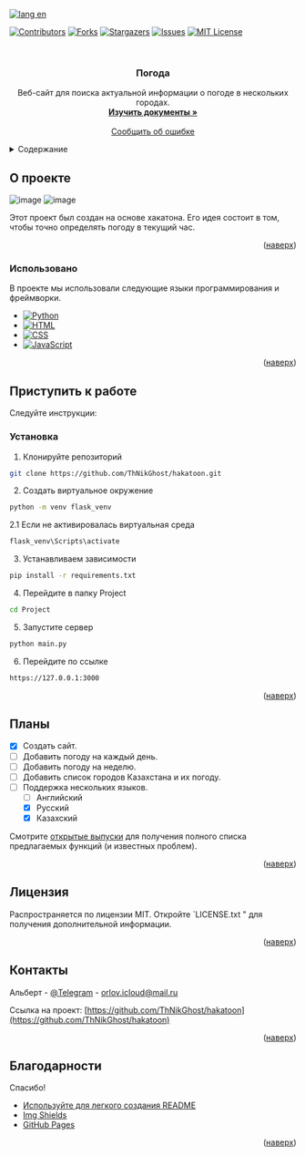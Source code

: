 
<a name="readme-top"></a>


[![lang en][langen-shield]][langen-url]

<!-- PROJECT SHIELDS -->
[![Contributors][contributors-shield]][contributors-url]
[![Forks][forks-shield]][forks-url]
[![Stargazers][stars-shield]][stars-url]
[![Issues][issues-shield]][issues-url]
[![MIT License][license-shield]][license-url]



<!-- PROJECT LOGO -->
<br />
<div align="center">


  <h3 align="center">Погода</h3>

  <p align="center">
    Веб-сайт для поиска актуальной информации о погоде в нескольких городах.
    <br />
    <a href="https://github.com/ThNikGhost/hakatoon"><strong>Изучить документы »</strong></a>
    <br />
    <br />
    <a href="https://github.com/ThNikGhost/hakatoon/issues">Сообщить об ошибке</a>
  </p>
</div>



<!-- TABLE OF CONTENTS -->
<details>
  <summary>Содержание</summary>
  <ol>
    <li>
      <a href="#about-the-project">О проекте</a>
      <ul>
        <li><a href="#built-with">Использованно</a></li>
      </ul>
    </li>
    <li>
      <a href="#getting-started">Приступить к работе</a>
      <ul>
        <li><a href="#installation">Установка</a></li>
      </ul>
    </li>
    <li><a href="#roadmap">План</a></li>
    <li><a href="#license">Лицензия</a></li>
    <li><a href="#contact">Контакты</a></li>
    <li><a href="#acknowledgments">Благодарность</a></li>
  </ol>
</details>



<!-- ABOUT THE PROJECT -->
## О проекте

![image](https://user-images.githubusercontent.com/126135461/221419131-a0023acb-a239-4187-8f6a-53d113cdb21f.png)
![image](https://user-images.githubusercontent.com/126135461/221419026-2e365f85-6cab-4464-bc12-3bc8c1a623e0.png)



Этот проект был создан на основе хакатона. Его идея состоит в том, чтобы точно определять погоду в текущий час.



<p align="right">(<a href="#readme-top">наверх</a>)</p>



### Использовано 

В проекте мы использовали следующие языки программирования и фреймворки.

* [![Python][python-shields]][python-url]
* [![HTML][html-shields]][html-url]
* [![CSS][CSS-shields]][CSS-url]
* [![JavaScript][JavaScript-shields]][JavaScript-url]
<p align="right">(<a href="#readme-top">наверх</a>)</p>



<!-- GETTING STARTED -->
## Приступить к работе

 Следуйте инструкции:



### Установка




1. Клонируйте репозиторий
  ```sh
  git clone https://github.com/ThNikGhost/hakatoon.git
  ```
2. Создать виртуальное окружение
  ```sh
  python -m venv flask_venv
  ```
2.1 Если не активировалась виртуальная среда
   ```sh
   flask_venv\Scripts\activate
   ```
3. Устанавливаем зависимости
  ```sh
  pip install -r requirements.txt
  ```
4. Перейдите в папку Project
  ```sh
  cd Project
  ```
5. Запустите сервер
  ```sh
  python main.py
  ```
6. Перейдите по ссылке 
  ```sh
  https://127.0.0.1:3000
  ```

<p align="right">(<a href="#readme-top">наверх</a>)</p>













<!-- ROADMAP -->
## Планы

- [x] Создать сайт.
- [ ] Добавить погоду на каждый день.
- [ ] Добавить погоду на неделю.
- [ ] Добавить список городов Казахстана и их погоду.
- [ ] Поддержка нескольких языков.
    - [ ] Английский
    - [x] Русский
    - [x] Казахский

Смотрите [открытые выпуски](https://github.com/ThNikGhost/hakatoon/issues) для получения полного списка предлагаемых функций (и известных проблем).

<p align="right">(<a href="#readme-top">наверх</a>)</p>







<!-- LICENSE -->
## Лицензия

Распространяется по лицензии MIT. Откройте `LICENSE.txt " для получения дополнительной информации.

<p align="right">(<a href="#readme-top">наверх</a>)</p>



<!-- CONTACT -->
## Контакты

Альберт - [@Telegram](https://t.me/Royality_Yuii) - orlov.icloud@mail.ru

Ссылка на проект: [https://github.com/ThNikGhost/hakatoon](https://github.com/ThNikGhost/hakatoon)

<p align="right">(<a href="#readme-top">наверх</a>)</p>



<!-- ACKNOWLEDGMENTS -->
## Благодарности

Спасибо!

* [Используйте для легкого создания README](https://github.com/othneildrew/Best-README-Template)
* [Img Shields](https://shields.io)
* [GitHub Pages](https://pages.github.com)

<p align="right">(<a href="#readme-top">наверх</a>)</p>



<!-- MARKDOWN LINKS & IMAGES -->
<!-- https://www.markdownguide.org/basic-syntax/#reference-style-links -->
[contributors-shield]: https://img.shields.io/github/contributors/ThNikGhost/hakatoon.svg?style=for-the-badge
[contributors-url]: https://github.com/ThNikGhost/hakatoon/graphs/contributors
[forks-shield]: https://img.shields.io/github/forks/ThNikGhost/hakatoon.svg?style=for-the-badge
[forks-url]: https://github.com/ThNikGhost/hakatoon/network/members
[stars-shield]: https://img.shields.io/github/stars/ThNikGhost/hakatoon.svg?style=for-the-badge
[stars-url]: https://github.com/ThNikGhost/hakatoon/stargazers
[issues-shield]: https://img.shields.io/github/issues/ThNikGhost/hakatoon.svg?style=for-the-badge
[issues-url]: https://github.com/ThNikGhost/hakatoon/issues
[license-shield]: https://img.shields.io/github/license/ThNikGhost/hakatoon.svg?style=for-the-badge
[license-url]: https://github.com/ThNikGhost/hakatoon/blob/master/LICENSE.txt
[product-screenshot]: images/screenshot.png
[python-url]: https://www.python.org/
[python-shields]: https://img.shields.io/badge/Python-35495E?style=for-the-badge&logo=html&logoColor=blue
[html-shields]: https://img.shields.io/badge/HTML-35495E?style=for-the-badge&logo=html&logoColor=blue
[html-url]: https://html.com/
[CSS-shields]:https://img.shields.io/badge/CSS-35495E?style=for-the-badge&logo=html&logoColor=blue
[CSS-url]:https://www.w3.org/Style/CSS/Overview.ru.html
[JavaScript-shields]:https://img.shields.io/badge/JavaScript-35495E?style=for-the-badge&logo=html&logoColor=blue
[JavaScript-url]:https://learn.javascript.ru
[langen-shield]: https://img.shields.io/badge/lang-en-red
[langen-url]: README.md

